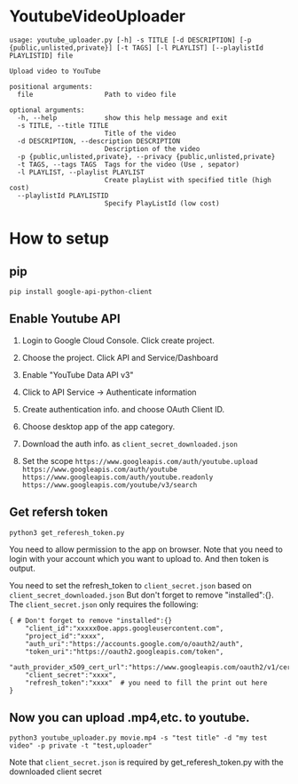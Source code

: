 # YoutubeVideoUploader

```
usage: youtube_uploader.py [-h] -s TITLE [-d DESCRIPTION] [-p {public,unlisted,private}] [-t TAGS] [-l PLAYLIST] [--playlistId PLAYLISTID] file

Upload video to YouTube

positional arguments:
  file                  Path to video file

optional arguments:
  -h, --help            show this help message and exit
  -s TITLE, --title TITLE
                        Title of the video
  -d DESCRIPTION, --description DESCRIPTION
                        Description of the video
  -p {public,unlisted,private}, --privacy {public,unlisted,private}
  -t TAGS, --tags TAGS  Tags for the video (Use , sepator)
  -l PLAYLIST, --playlist PLAYLIST
                        Create playList with specified title (high cost)
  --playlistId PLAYLISTID
                        Specify PlayListId (low cost)
```

# How to setup

## pip

```
pip install google-api-python-client
```

## Enable Youtube API

1. Login to Google Cloud Console. Click create project.

2. Choose the project. Click API and Service/Dashboard

3. Enable "YouTube Data API v3"

4. Click to API Service -> Authenticate information

5. Create authentication info. and choose OAuth Client ID.

7. Choose desktop app of the app category.

8. Download the auth info. as ```client_secret_downloaded.json```

9. Set the scope
 ```https://www.googleapis.com/auth/youtube.upload```
 ```https://www.googleapis.com/auth/youtube```
 ```https://www.googleapis.com/auth/youtube.readonly```
 ```https://www.googleapis.com/youtube/v3/search```
 
 ## Get refersh token

```
python3 get_referesh_token.py
```

You need to allow permission to the app on browser.
Note that you need to login with your account which you want to upload to.
And then token is output.

You need to set the refresh_token to ```client_secret.json``` based on ```client_secret_downloaded.json```
But don't forget to remove "installed":{}. The ```client_secret.json``` only requires the following:

```
{ # Don't forget to remove "installed":{}
    "client_id":"xxxxx0oe.apps.googleusercontent.com",
    "project_id":"xxxx",
    "auth_uri":"https://accounts.google.com/o/oauth2/auth",
    "token_uri":"https://oauth2.googleapis.com/token",
    "auth_provider_x509_cert_url":"https://www.googleapis.com/oauth2/v1/certs",
    "client_secret":"xxxx",
    "refresh_token":"xxxx"  # you need to fill the print out here
}
```

 ## Now you can upload .mp4,etc. to youtube.

```
python3 youtube_uploader.py movie.mp4 -s "test title" -d "my test video" -p private -t "test,uploader"
```

Note that ```client_secret.json``` is required by get_referesh_token.py with the downloaded client secret
